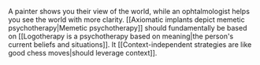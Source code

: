 ---
---

A painter shows you their view of the world, while an ophtalmologist helps you see the world with more clarity. [[Axiomatic implants depict memetic psychotherapy|Memetic psychotherapy]] should fundamentally be based on [[Logotherapy is a psychotherapy based on meaning|the person's current beliefs and situations]]. It [[Context-independent strategies are like good chess moves|should leverage context]]. 
